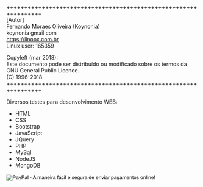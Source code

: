 ++++++++++++++++++++++++++++++++++++++++++++++++++++++++++++++++<br>
[Autor]<br>
Fernando Moraes Oliveira (Koynonia)<br>
koynonia gmail com<br>
https://linoox.com.br<br>
Linux user: 165359<br>

Copyleft (mar 2018):<br>
Este documento pode ser distribuído ou modificado sobre os termos da<br>
GNU General Public Licence.<br>
(C) 1996-2018<br>
++++++++++++++++++++++++++++++++++++++++++++++++++++++++++++++++<br>

Diversos testes para desenvolvimento WEB:

- HTML
- CSS
- Bootstrap
- JavaScript
- JQuery
- PHP
- MySql
- NodeJS
- MongoDB


<form action="https://www.paypal.com/cgi-bin/webscr" method="post" target="_top">
<input type="hidden" name="cmd" value="_s-xclick">
<input type="hidden" name="hosted_button_id" value="4F997UFZGR2XS">
<input type="image" src="https://www.paypalobjects.com/pt_BR/BR/i/btn/btn_donateCC_LG.gif" border="0" name="submit" alt="PayPal - A maneira fácil e segura de enviar pagamentos online!">
<img alt="" border="0" src="https://www.paypalobjects.com/pt_BR/i/scr/pixel.gif" width="1" height="1">
</form>

